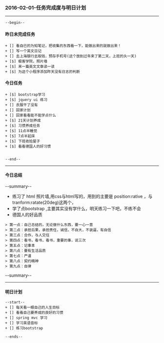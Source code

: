 ### 2016-02-01-任务完成度与明日计划

----------------------------------------------------------------------------------------------------------
    --begin--
#### 昨日未完成任务
    + [] 看自已的为知笔记，把收集的东西看一下，能做出来的就做出来！
    + [] 写一个英文日记
    + [] 去上海银行去取钱，预存手机号(这个放到过年来了第二天，上班的头一天)
    + [$] 极客学院，照片墙
    + [$] 来一篇英文文章读一读
    + [$] 为这个小程序添加昨天没有日志的判断

#### 今日任务
    + [$] bootstrap学习
    + [$] jquery ui 练习
    + [] 衣服干了没有
    + [] 回家计划
    + [] 回家看看能不能学点什么
    + [$] 21天计划养成
    + [$] 习惯养成任务
    + [$] 11点半睡觉
    + [$] 7点半起床
    + [$] 下班收拾屋子
    + [$] 看看德国人的好习惯
    
    
	--end--

----------------------------------------------------------------------------------------------------------
#### 今日总结
--summary--
- 练习了 html 照片墙,用css与html写的，用到的主要是 position:rative ，与tranform:ratate(20deg)这两个，
- 学了点bootstrap ,主要其实没有学什么，明天练习一下吧，不练不会
- 德国人的好品质 
```	
> 第一点：自己总结的，无论做什么东西，要一心一意
> 第二点：承担后果，承担责任，诚信，不自大，不装逼，有自信
> 第三点：合作，与人交往
> 第四点：看书，看书，看书，重要的事，说三次
> 第五点：记事本
> 第六点：要有生活品质
> 第七点：严谨
> 第八点：契约精神
> 第九点：自律
```

--summary--

----------------------------------------------------------------------------------------------------------
#### 明日计划
    --start--
    + [] 每天看一眼自己的人生目标
    + [] 看看自己要养成的良好的习惯
    + [] spring mvc 学习
    + [] 学习英语音标
    + [] 练习bootstrap 
    
    --ends--
